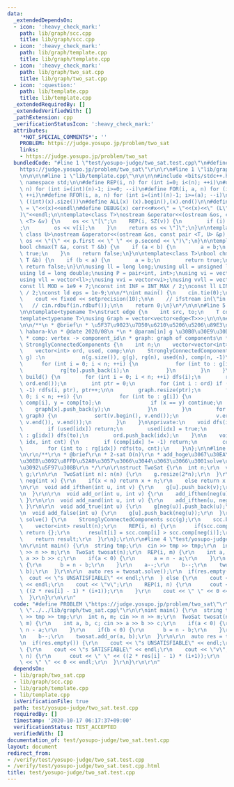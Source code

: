 ```yaml
---
data:
  _extendedDependsOn:
  - icon: ':heavy_check_mark:'
    path: lib/graph/scc.cpp
    title: lib/graph/scc.cpp
  - icon: ':heavy_check_mark:'
    path: lib/graph/template.cpp
    title: lib/graph/template.cpp
  - icon: ':heavy_check_mark:'
    path: lib/graph/two_sat.cpp
    title: lib/graph/two_sat.cpp
  - icon: ':question:'
    path: lib/template.cpp
    title: lib/template.cpp
  _extendedRequiredBy: []
  _extendedVerifiedWith: []
  _pathExtension: cpp
  _verificationStatusIcon: ':heavy_check_mark:'
  attributes:
    '*NOT_SPECIAL_COMMENTS*': ''
    PROBLEM: https://judge.yosupo.jp/problem/two_sat
    links:
    - https://judge.yosupo.jp/problem/two_sat
  bundledCode: "#line 1 \"test/yosupo-judge/two_sat.test.cpp\"\n#define PROBLEM \"\
    https://judge.yosupo.jp/problem/two_sat\"\r\n\r\n#line 1 \"lib/graph/template.cpp\"\
    \n\n\n\n#line 1 \"lib/template.cpp\"\n\n\n\n#include <bits/stdc++.h>\n\nusing\
    \ namespace std;\n\n#define REP(i, n) for (int i=0; i<(n); ++i)\n#define RREP(i,\
    \ n) for (int i=(int)(n)-1; i>=0; --i)\n#define FOR(i, a, n) for (int i=(a); i<(n);\
    \ ++i)\n#define RFOR(i, a, n) for (int i=(int)(n)-1; i>=(a); --i)\n\n#define SZ(x)\
    \ ((int)(x).size())\n#define ALL(x) (x).begin(),(x).end()\n\n#define DUMP(x) cerr<<#x<<\"\
    \ = \"<<(x)<<endl\n#define DEBUG(x) cerr<<#x<<\" = \"<<(x)<<\" (L\"<<__LINE__<<\"\
    )\"<<endl;\n\ntemplate<class T>\nostream &operator<<(ostream &os, const vector\
    \ <T> &v) {\n    os << \"[\";\n    REP(i, SZ(v)) {\n        if (i) os << \", \"\
    ;\n        os << v[i];\n    }\n    return os << \"]\";\n}\n\ntemplate<class T,\
    \ class U>\nostream &operator<<(ostream &os, const pair <T, U> &p) {\n    return\
    \ os << \"(\" << p.first << \" \" << p.second << \")\";\n}\n\ntemplate<class T>\n\
    bool chmax(T &a, const T &b) {\n    if (a < b) {\n        a = b;\n        return\
    \ true;\n    }\n    return false;\n}\n\ntemplate<class T>\nbool chmin(T &a, const\
    \ T &b) {\n    if (b < a) {\n        a = b;\n        return true;\n    }\n   \
    \ return false;\n}\n\nusing ll = long long;\nusing ull = unsigned long long;\n\
    using ld = long double;\nusing P = pair<int, int>;\nusing vi = vector<int>;\n\
    using vll = vector<ll>;\nusing vvi = vector<vi>;\nusing vvll = vector<vll>;\n\n\
    const ll MOD = 1e9 + 7;\nconst int INF = INT_MAX / 2;\nconst ll LINF = LLONG_MAX\
    \ / 2;\nconst ld eps = 1e-9;\n\n/*\nint main() {\n    cin.tie(0);\n    ios::sync_with_stdio(false);\n\
    \    cout << fixed << setprecision(10);\n\n    // ifstream in(\"in.txt\");\n \
    \   // cin.rdbuf(in.rdbuf());\n\n    return 0;\n}\n*/\n\n\n#line 5 \"lib/graph/template.cpp\"\
    \n\ntemplate<typename T>\nstruct edge {\n    int src, to;\n    T cost;\n};\n\n\
    template<typename T>\nusing Graph = vector<vector<edge<T>>>;\n\n\n#line 2 \"lib/graph/scc.cpp\"\
    \n\n/**\n * @brief\n * \u5F37\u9023\u7D50\u6210\u5206\u5206\u89E3\n * @author\
    \ habara-k\n * @date 2020/08\n *\n * @param[in] g \u30B0\u30E9\u30D5\n *\n * @details\n\
    \ * comp: vertex -> component_id\n * graph: graph of components\n */\n\nstruct\
    \ StronglyConnectedComponents {\n    int n;\n    vector<vector<int>> g, rg, graph;\n\
    \    vector<int> ord, used, comp;\n\n    StronglyConnectedComponents(const vector<vector<int>>&\
    \ g) :\n            n(g.size()), g(g), rg(n), used(n), comp(n, -1)\n    {\n  \
    \      for (int i = 0; i < n; ++i) {\n            for (int to : g[i]) {\n    \
    \            rg[to].push_back(i);\n            }\n        }\n    }\n\n    void\
    \ build() {\n        for (int i = 0; i < n; ++i) dfs(i);\n        reverse(ord.begin(),\
    \ ord.end());\n        int ptr = 0;\n        for (int i : ord) if (comp[i] ==\
    \ -1) rdfs(i, ptr), ptr++;\n\n        graph.resize(ptr);\n        for (int i =\
    \ 0; i < n; ++i) {\n            for (int to : g[i]) {\n                int x =\
    \ comp[i], y = comp[to];\n                if (x == y) continue;\n            \
    \    graph[x].push_back(y);\n            }\n        }\n        for (auto& v :\
    \ graph) {\n            sort(v.begin(), v.end());\n            v.erase(unique(v.begin(),\
    \ v.end()), v.end());\n        }\n    }\n\nprivate:\n    void dfs(int idx) {\n\
    \        if (used[idx]) return;\n        used[idx] = true;\n        for (int to\
    \ : g[idx]) dfs(to);\n        ord.push_back(idx);\n    }\n\n    void rdfs(int\
    \ idx, int cnt) {\n        if (comp[idx] != -1) return;\n        comp[idx] = cnt;\n\
    \        for (int to : rg[idx]) rdfs(to, cnt);\n    }\n};\n\n#line 2 \"lib/graph/two_sat.cpp\"\
    \n\r\n/**\r\n * @brief\r\n * 2-sat O(n)\r\n * add_hoge\u3067\u30EA\u30C6\u30E9\
    \u30EB\u3092\u8FFD\u52A0\u3057\u3066\u3044\u3063\u3066\u3001solve\u3067\u7D50\u679C\
    \u3092\u5F97\u308B\r\n */\r\n\r\nstruct TwoSat {\r\n  int n;\r\n  vector<vector<int>>\
    \ g;\r\n\r\n  TwoSat(int n): n(n) {\r\n    g.resize(2*n);\r\n  }\r\n\r\n  int\
    \ neg(int x) {\r\n    if(x < n) return x + n;\r\n    else return x - n;\r\n  }\r\
    \n\r\n  void add_ifthen(int u, int v) {\r\n    g[u].push_back(v);\r\n    g[neg(v)].push_back(neg(u));\r\
    \n  }\r\n\r\n  void add_or(int u, int v) {\r\n    add_ifthen(neg(u), v);\r\n \
    \ }\r\n\r\n  void add_nand(int u, int v) {\r\n    add_ifthen(u, neg(v));\r\n \
    \ }\r\n\r\n  void add_true(int u) {\r\n    g[neg(u)].push_back(u);\r\n  }\r\n\r\
    \n  void add_false(int u) {\r\n    g[u].push_back(neg(u));\r\n  }\r\n\r\n  vector<int>\
    \ solve() {\r\n    StronglyConnectedComponents scc(g);\r\n    scc.build();\r\n\
    \    vector<int> result(n);\r\n    REP(i, n) {\r\n      if(scc.comp[i] == scc.comp[neg(i)])\
    \ return {};\r\n      result[i] = scc.comp[i] > scc.comp[neg(i)];\r\n    }\r\n\
    \    return result;\r\n  }\r\n};\r\n\r\n#line 4 \"test/yosupo-judge/two_sat.test.cpp\"\
    \n\r\nint main() {\r\n  string tmp;\r\n  cin >> tmp >> tmp;\r\n  int n, m; cin\
    \ >> n >> m;\r\n  TwoSat twosat(n);\r\n  REP(i, m) {\r\n    int a, b, c; cin >>\
    \ a >> b >> c;\r\n    if(a < 0) {\r\n      a = n - a;\r\n    }\r\n    if(b < 0)\
    \ {\r\n      b = n - b;\r\n    }\r\n    a--;\r\n    b--;\r\n    twosat.add_or(a,\
    \ b);\r\n  }\r\n\r\n  auto res = twosat.solve();\r\n  if(res.empty()) {\r\n  \
    \  cout << \"s UNSATISFIABLE\" << endl;\r\n  } else {\r\n    cout << \"s SATISFIABLE\"\
    \ << endl;\r\n    cout << \"v\";\r\n    REP(i, n) {\r\n      cout << \" \" <<\
    \ ((2 * res[i] - 1) * (i+1));\r\n    }\r\n    cout << \" \" << 0 << endl;\r\n\
    \  }\r\n}\r\n\r\n"
  code: "#define PROBLEM \"https://judge.yosupo.jp/problem/two_sat\"\r\n\r\n#include\
    \ \"../../lib/graph/two_sat.cpp\"\r\n\r\nint main() {\r\n  string tmp;\r\n  cin\
    \ >> tmp >> tmp;\r\n  int n, m; cin >> n >> m;\r\n  TwoSat twosat(n);\r\n  REP(i,\
    \ m) {\r\n    int a, b, c; cin >> a >> b >> c;\r\n    if(a < 0) {\r\n      a =\
    \ n - a;\r\n    }\r\n    if(b < 0) {\r\n      b = n - b;\r\n    }\r\n    a--;\r\
    \n    b--;\r\n    twosat.add_or(a, b);\r\n  }\r\n\r\n  auto res = twosat.solve();\r\
    \n  if(res.empty()) {\r\n    cout << \"s UNSATISFIABLE\" << endl;\r\n  } else\
    \ {\r\n    cout << \"s SATISFIABLE\" << endl;\r\n    cout << \"v\";\r\n    REP(i,\
    \ n) {\r\n      cout << \" \" << ((2 * res[i] - 1) * (i+1));\r\n    }\r\n    cout\
    \ << \" \" << 0 << endl;\r\n  }\r\n}\r\n\r\n"
  dependsOn:
  - lib/graph/two_sat.cpp
  - lib/graph/scc.cpp
  - lib/graph/template.cpp
  - lib/template.cpp
  isVerificationFile: true
  path: test/yosupo-judge/two_sat.test.cpp
  requiredBy: []
  timestamp: '2020-10-17 06:17:37+09:00'
  verificationStatus: TEST_ACCEPTED
  verifiedWith: []
documentation_of: test/yosupo-judge/two_sat.test.cpp
layout: document
redirect_from:
- /verify/test/yosupo-judge/two_sat.test.cpp
- /verify/test/yosupo-judge/two_sat.test.cpp.html
title: test/yosupo-judge/two_sat.test.cpp
---
```

